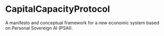 # CapitalCapacityProtocol
A manifesto and conceptual framework for a new economic system based on Personal Sovereign AI (PSAI).
